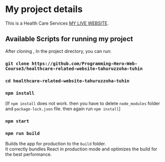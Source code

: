 
# My project details

This is a Health Care Services [MY LIVE WEBSITE](https://zealous-colden-d9d183.netlify.app/).

## Available Scripts for running my project

After cloning , In the project directory, you can run:

### `git clone https://github.com/Programming-Hero-Web-Course3/healthcare-related-website-tahuruzzoha-tuhin`
### `cd healthcare-related-website-tahuruzzoha-tuhin`
### `npm install`

[If `npm install` does not work. then you have to delete `node_modules` folder and `package-lock.json` file. then again run `npm install`] 

### `npm start`
### `npm run build`

Builds the app for production to the `build` folder.\
It correctly bundles React in production mode and optimizes the build for the best performance.
